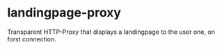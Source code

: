 landingpage-proxy
=================

Transparent HTTP-Proxy that displays a landingpage to the user one, on forst connection.